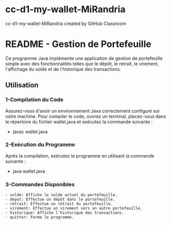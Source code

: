 # cc-d1-my-wallet-MiRandria
cc-d1-my-wallet-MiRandria created by GitHub Classroom
# README - Gestion de Portefeuille
Ce programme Java implémente une application de gestion de portefeuille simple avec des fonctionnalités telles que le dépôt, le retrait, le virement, l'affichage du solde et de l'historique des transactions.
## Utilisation
### 1-Compilation du Code
Assurez-vous d'avoir un environnement Java correctement configuré sur votre machine. Pour compiler le code, ouvrez un terminal, placez-vous dans le répertoire du fichier wallet.java et exécutez la commande suivante :
  - javac wallet.java
### 2-Exécution du Programme
Après la compilation, exécutez le programme en utilisant la commande suivante :
  - java wallet.java
### 3-Commandes Disponibles

    - solde: Affiche le solde actuel du portefeuille.
    - depot: Effectue un dépôt dans le portefeuille.
    - retrait: Effectue un retrait du portefeuille.
    - virement: Effectue un virement vers un autre portefeuille.
    - historique: Affiche l'historique des transactions.
    - quitter: Ferme le programme.

